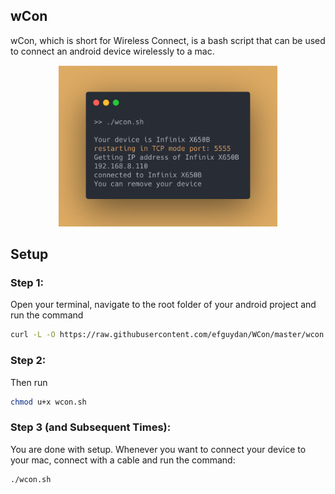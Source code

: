 ## wCon

wCon, which is short for Wireless Connect, is a bash script that can be used to connect an android device wirelessly to a mac.

<p align="center">
  <img width="350" src="https://raw.githubusercontent.com/efguydan/WCon/master/showcase/screenshot.png">
</p>

## Setup
### Step 1: 
Open your terminal, navigate to the root folder of your android project and run the command

```bash
curl -L -O https://raw.githubusercontent.com/efguydan/WCon/master/wcon.sh
```

### Step 2: 
Then run

```bash
chmod u+x wcon.sh
```

### Step 3 (and Subsequent Times): 
You are done with setup. Whenever you want to connect your device to your mac, connect with a cable and run the command:

```bash
./wcon.sh
```